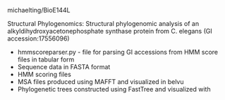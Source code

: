 michaelting/BioE144L

Structural Phylogenomics:
  Structural phylogenomic analysis of an alkyldihydroxyacetonephosphate synthase protein
  from C. elegans (GI accession:17556096)
- hmmscoreparser.py - file for parsing GI accessions from HMM score files in tabular form
- Sequence data in FASTA format
- HMM scoring files
- MSA files produced using MAFFT and visualized in belvu
- Phylogenetic trees constructed using FastTree and visualized with
